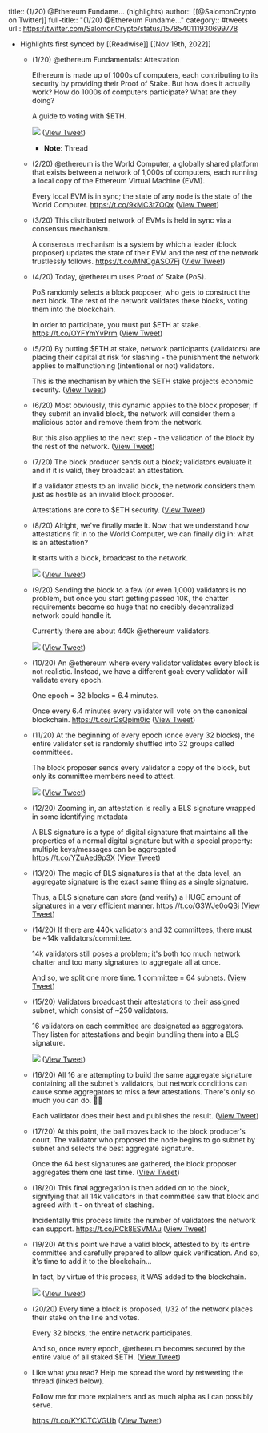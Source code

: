 title:: (1/20) @Ethereum Fundame... (highlights)
author:: [[@SalomonCrypto on Twitter]]
full-title:: "(1/20) @Ethereum Fundame..."
category:: #tweets
url:: https://twitter.com/SalomonCrypto/status/1578540111930699778

- Highlights first synced by [[Readwise]] [[Nov 19th, 2022]]
	- (1/20) @ethereum Fundamentals: Attestation
	  
	  Ethereum is made up of 1000s of computers, each contributing to its security by providing their Proof of Stake. But how does it actually work? How do 1000s of computers participate? What are they doing?
	  
	  A guide to voting with $ETH. 
	  
	  ![](https://pbs.twimg.com/media/FegZ3YCUcAADeWr.jpg) ([View Tweet](https://twitter.com/SalomonCrypto/status/1578540111930699778))
		- **Note**: Thread
	- (2/20) @ethereum is the World Computer, a globally shared platform that exists between a network of 1,000s of computers, each running a local copy of the Ethereum Virtual Machine (EVM).
	  
	  Every local EVM is in sync; the state of any node is the state of the World Computer. https://t.co/9kMC3tZOQx ([View Tweet](https://twitter.com/SalomonCrypto/status/1578540115063762945))
	- (3/20) This distributed network of EVMs is held in sync via a consensus mechanism.
	  
	  A consensus mechanism is a system by which a leader (block proposer) updates the state of their EVM and the rest of the network trustlessly follows. https://t.co/MNCgASO7Fj ([View Tweet](https://twitter.com/SalomonCrypto/status/1578540117844631552))
	- (4/20) Today, @ethereum uses Proof of Stake (PoS).
	  
	  PoS randomly selects a block proposer, who gets to construct the next block. The rest of the network validates these blocks, voting them into the blockchain.
	  
	  In order to participate, you must put $ETH at stake. https://t.co/OYFYmYvPrm ([View Tweet](https://twitter.com/SalomonCrypto/status/1578540120596021248))
	- (5/20) By putting $ETH at stake, network participants (validators) are placing their capital at risk for slashing - the punishment the network applies to malfunctioning (intentional or not) validators.
	  
	  This is the mechanism by which the $ETH stake projects economic security. ([View Tweet](https://twitter.com/SalomonCrypto/status/1578540123402092544))
	- (6/20) Most obviously, this dynamic applies to the block proposer; if they submit an invalid block, the network will consider them a malicious actor and remove them from the network.
	  
	  But this also applies to the next step - the validation of the block by the rest of the network. ([View Tweet](https://twitter.com/SalomonCrypto/status/1578540126052835329))
	- (7/20) The block producer sends out a block; validators evaluate it and if it is valid, they broadcast an attestation.
	  
	  If a validator attests to an invalid block, the network considers them just as hostile as an invalid block proposer.
	  
	  Attestations are core to $ETH security. ([View Tweet](https://twitter.com/SalomonCrypto/status/1578540128640720896))
	- (8/20) Alright, we've finally made it. Now that we understand how attestations fit in to the World Computer, we can finally dig in: what is an attestation?
	  
	  It starts with a block, broadcast to the network. 
	  
	  ![](https://pbs.twimg.com/media/FegZ4omUAAEjNut.jpg) ([View Tweet](https://twitter.com/SalomonCrypto/status/1578540135418691584))
	- (9/20) Sending the block to a few (or even 1,000) validators is no problem, but once you start getting passed 10K, the chatter requirements become so huge that no credibly decentralized network could handle it.
	  
	  Currently there are about 440k @ethereum validators. 
	  
	  ![](https://pbs.twimg.com/media/FegZ5DzUYAAt64t.jpg) ([View Tweet](https://twitter.com/SalomonCrypto/status/1578540142783971328))
	- (10/20) An @ethereum where every validator validates every block is not realistic. Instead, we have a different goal: every validator will validate every epoch.
	  
	  One epoch = 32 blocks = 6.4 minutes.
	  
	  Once every 6.4 minutes every validator will vote on the canonical blockchain. https://t.co/rOsQpim0ic ([View Tweet](https://twitter.com/SalomonCrypto/status/1578540145917063168))
	- (11/20) At the beginning of every epoch (once every 32 blocks), the entire validator set is randomly shuffled into 32 groups called committees.
	  
	  The block proposer sends every validator a copy of the block, but only its committee members need to attest. 
	  
	  ![](https://pbs.twimg.com/media/FegZ5pfUUAMVvoZ.jpg) ([View Tweet](https://twitter.com/SalomonCrypto/status/1578540153034809344))
	- (12/20) Zooming in, an attestation is really a BLS signature wrapped in some identifying metadata
	  
	  A BLS signature is a type of digital signature that maintains all the properties of a normal digital signature but with a special property: multiple keys/messages can be aggregated https://t.co/YZuAed9p3X ([View Tweet](https://twitter.com/SalomonCrypto/status/1578540156130234368))
	- (13/20) The magic of BLS signatures is that at the data level, an aggregate signature is the exact same thing as a single signature.
	  
	  Thus, a BLS signature can store (and verify) a HUGE amount of signatures in a very efficient manner. https://t.co/G3WJe0oQ3j ([View Tweet](https://twitter.com/SalomonCrypto/status/1578540158797766656))
	- (14/20) If there are 440k validators and 32 committees, there must be ~14k validators/committee.
	  
	  14k validators still poses a problem; it's both too much network chatter and too many signatures to aggregate all at once.
	  
	  And so, we split one more time. 1 committee = 64 subnets. ([View Tweet](https://twitter.com/SalomonCrypto/status/1578540161628971008))
	- (15/20) Validators broadcast their attestations to their assigned subnet, which consist of ~250 validators.
	  
	  16 validators on each committee are designated as aggregators. They listen for attestations and begin bundling them into a BLS signature. 
	  
	  ![](https://pbs.twimg.com/media/FegZ6joVQAAHSdL.jpg) ([View Tweet](https://twitter.com/SalomonCrypto/status/1578540168855769088))
	- (16/20) All 16 are attempting to build the same aggregate signature containing all the subnet's validators, but network conditions can cause some aggregators to miss a few attestations. There's only so much you can do. 🤷‍♂️
	  
	  Each validator does their best and publishes the result. ([View Tweet](https://twitter.com/SalomonCrypto/status/1578540172018262016))
	- (17/20) At this point, the ball moves back to the block producer's court. The validator who proposed the node begins to go subnet by subnet and selects the best aggregate signature.
	  
	  Once the 64 best signatures are gathered, the block proposer aggregates them one last time. ([View Tweet](https://twitter.com/SalomonCrypto/status/1578540174601965571))
	- (18/20) This final aggregation is then added on to the block, signifying that all 14k validators in that committee saw that block and agreed with it - on threat of slashing.
	  
	  Incidentally this process limits the number of validators the network can support. https://t.co/PCk8ESVMAu ([View Tweet](https://twitter.com/SalomonCrypto/status/1578540177215041536))
	- (19/20) At this point we have a valid block, attested to by its entire committee and carefully prepared to allow quick verification. And so, it's time to add it to the blockchain...
	  
	  In fact, by virtue of this process, it WAS added to the blockchain. 
	  
	  ![](https://pbs.twimg.com/media/FegZ7eRVIAA1N9d.jpg) ([View Tweet](https://twitter.com/SalomonCrypto/status/1578540184089436161))
	- (20/20) Every time a block is proposed, 1/32 of the network places their stake on the line and votes.
	  
	  Every 32 blocks, the entire network participates.
	  
	  And so, once every epoch, @ethereum becomes secured by the entire value of all staked $ETH. ([View Tweet](https://twitter.com/SalomonCrypto/status/1578540187352588288))
	- Like what you read? Help me spread the word by retweeting the thread (linked below).  
	  
	  Follow me for more explainers and as much alpha as I can possibly serve. 
	  
	  https://t.co/KYICTCVGUb ([View Tweet](https://twitter.com/SalomonCrypto/status/1578540301408272386))